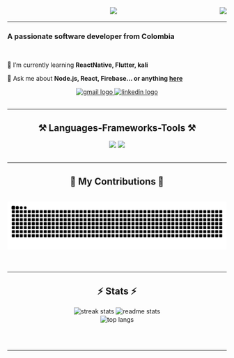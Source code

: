 <div align="center">
    <img src="https://readme-typing-svg.herokuapp.com/?font=Righteous&size=35&center=true&vCenter=true&width=500&height=70&duration=4000&lines=Hi+There!+👋;+I'm+Juan+Camilo!" />
    <img align="right" height="170" style="max-width: 100%; height: auto;" src="https://images-wixmp-ed30a86b8c4ca887773594c2.wixmp.com/f/50a89f53-175f-4b96-9539-0ad3e72e1f82/dbun8js-94bfd268-4e12-4f88-9e72-9b414bbfdeb5.gif?token=eyJ0eXAiOiJKV1QiLCJhbGciOiJIUzI1NiJ9.eyJzdWIiOiJ1cm46YXBwOjdlMGQxODg5ODIyNjQzNzNhNWYwZDQxNWVhMGQyNmUwIiwiaXNzIjoidXJuOmFwcDo3ZTBkMTg4OTgyMjY0MzczYTVmMGQ0MTVlYTBkMjZlMCIsIm9iaiI6W1t7InBhdGgiOiJcL2ZcLzUwYTg5ZjUzLTE3NWYtNGI5Ni05NTM5LTBhZDNlNzJlMWY4MlwvZGJ1bjhqcy05NGJmZDI2OC00ZTEyLTRmODgtOWU3Mi05YjQxNGJiZmRlYjUuZ2lmIn1dXSwiYXVkIjpbInVybjpzZXJ2aWNlOmZpbGUuZG93bmxvYWQiXX0.Q-dNXn66Y3Q7c7rUXQOZQH1qgUv0cJDo0RTJweEpqHo" />
</div>
<hr/>

<h3 align="start">A passionate software developer from Colombia</h3>
<br />
<div align="start">
  
 🌱 I’m currently learning **ReactNative, Flutter, kali**

💬 Ask me about **Node.js, React, Firebase... or anything [here](https://github.com/mendoza727/mendoza727/issues)**

 </div>
  <div align="center">
            <a href="mailto:juancamilomendozavillegas14@gmail.com" target="_blank">
                <img src="https://img.shields.io/static/v1?message=Gmail&logo=gmail&label=&color=D14836&logoColor=white&labelColor=&style=for-the-badge" height="35" alt="gmail logo"  />
            </a>
            <a href="https://www.linkedin.com/in/juan-camilo-mendoza-villegas/" target="_blank">
                <img src="https://img.shields.io/static/v1?message=LinkedIn&logo=linkedin&label=&color=0077B5&logoColor=white&labelColor=&style=for-the-badge" height="35" alt="linkedin logo"  />
            </a>
        </div>
<br/>


<hr/>
<div>
    
<div align="center">
        <h2 align="center">⚒️ Languages-Frameworks-Tools ⚒️</h2>
        <img src="https://skillicons.dev/icons?i=react,angular,django,bootstrap,html,css,vscode,github,figma,tailwind,git,gitlab,postman,express" />
        <img src="https://skillicons.dev/icons?i=nodejs,python,javascript,typescript,php,firebase,mongodb,mysql,postgresql,flask,docker,gcp,npm,notion" />
        <br/><br/>
  </div>
</div>

<hr/>

<div align="center">
  <h2>🐍 My Contributions 🐍</h2>
  <br/>
  <img src="https://raw.githubusercontent.com/mendoza727/mendoza727/output/snake.svg" alt="Snake animation" />
  <br/><br/><br/>
</div>

<hr/>

<h2 align="center">⚡ Stats ⚡</h2>
<div align=center>
  <img width=390 src="https://github-readme-streak-stats-salesp07.vercel.app/?user=mendoza727&count_private=true&theme=react&border_radius=10" alt="streak stats"/>
  <img width=390 src="https://github-readme-stats-salesp07.vercel.app/api?username=mendoza727&count_private=true&show_icons=true&theme=react&rank_icon=github&border_radius=10" alt="readme stats" />
  <br/>
  <img width=325 align="center" src="https://github-readme-stats-salesp07.vercel.app/api/top-langs/?username=mendoza727&hide=HTML&langs_count=8&layout=compact&theme=react&border_radius=10&size_weight=0.5&count_weight=0.5&exclude_repo=github-readme-stats" alt="top langs" />
</div>

<br/><br/>

<hr/>

